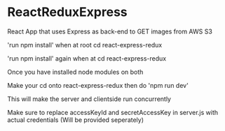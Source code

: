 # ReactReduxExpress
React App that uses Express as back-end to GET images from AWS S3

'run npm install' when at root cd react-express-redux

'run npm install' again when at cd react-express-redux

Once you have installed node modules on both

Make your cd onto react-express-redux then do 'npm run dev' 

This will make the server and clientside run concurrently

Make sure to replace accessKeyId and secretAccessKey in server.js with actual credentials (Will be provided seperately)


